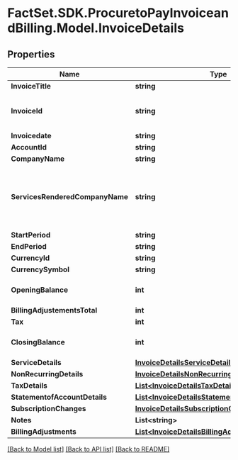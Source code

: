 # FactSet.SDK.ProcuretoPayInvoiceandBilling.Model.InvoiceDetails

## Properties

Name | Type | Description | Notes
------------ | ------------- | ------------- | -------------
**InvoiceTitle** | **string** |  | [optional] 
**InvoiceId** | **string** | &#x3D;accountId + 2 char year + 2 char month | [optional] 
**Invoicedate** | **string** |  | [optional] 
**AccountId** | **string** |  | [optional] 
**CompanyName** | **string** |  | [optional] 
**ServicesRenderedCompanyName** | **string** | If invoice is paid by a 3rd party company the name will appear here. | [optional] 
**StartPeriod** | **string** |  | [optional] 
**EndPeriod** | **string** |  | [optional] 
**CurrencyId** | **string** |  | [optional] 
**CurrencySymbol** | **string** |  | [optional] 
**OpeningBalance** | **int** | Any prior unpaid balances. | [optional] 
**BillingAdjustementsTotal** | **int** |  | [optional] 
**Tax** | **int** |  | [optional] 
**ClosingBalance** | **int** | Current account balance. | [optional] 
**ServiceDetails** | [**InvoiceDetailsServiceDetails**](InvoiceDetailsServiceDetails.md) |  | [optional] 
**NonRecurringDetails** | [**InvoiceDetailsNonRecurringDetails**](InvoiceDetailsNonRecurringDetails.md) |  | [optional] 
**TaxDetails** | [**List&lt;InvoiceDetailsTaxDetails&gt;**](InvoiceDetailsTaxDetails.md) |  | [optional] 
**StatementofAccountDetails** | [**List&lt;InvoiceDetailsStatementofAccountDetails&gt;**](InvoiceDetailsStatementofAccountDetails.md) |  | [optional] 
**SubscriptionChanges** | [**InvoiceDetailsSubscriptionChanges**](InvoiceDetailsSubscriptionChanges.md) |  | [optional] 
**Notes** | **List&lt;string&gt;** |  | [optional] 
**BillingAdjustments** | [**List&lt;InvoiceDetailsBillingAdjustments&gt;**](InvoiceDetailsBillingAdjustments.md) |  | [optional] 

[[Back to Model list]](../README.md#documentation-for-models) [[Back to API list]](../README.md#documentation-for-api-endpoints) [[Back to README]](../README.md)

